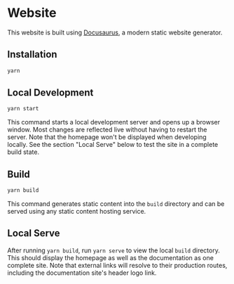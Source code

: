 # Website

This website is built using [Docusaurus](https://docusaurus.io/), a modern static website generator.

## Installation

```sh
yarn
```

## Local Development

```sh
yarn start
```

This command starts a local development server and opens up a browser window. Most changes are reflected live without having to restart the server. Note that the homepage won't be displayed when developing locally. See the section "Local Serve" below to test the site in a complete build state.

## Build

```sh
yarn build
```

This command generates static content into the `build` directory and can be served using any static content hosting service.

## Local Serve

After running `yarn build`, run `yarn serve` to view the local `build` directory. This should display the homepage as well as the documentation as one complete site. Note that external links will resolve to their production routes, including the documentation site's header logo link.
